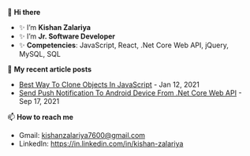 👋 <strong>Hi there</strong>
- ✨ I’m <strong>Kishan Zalariya</strong>
- ✨ I’m <strong>Jr. Software Developer</strong>
- ✨ <strong>Competencies</strong>: JavaScript, React, .Net Core Web API, jQuery, MySQL, SQL

📜 <strong>My recent article posts</strong>
- <a href="https://www.c-sharpcorner.com/article/best-way-to-clone-objects-in-javascript2/" target="_blank" rel="nofollow">Best Way To Clone Objects In JavaScript</a> - Jan 12, 2021
- <a href="https://www.c-sharpcorner.com/article/send-push-notification-to-android-device-from-net-core-web-api/" target="_blank" rel="nofollow">Send Push Notification To Android Device From .Net Core Web API</a> - Sep 17, 2021

📫 <strong>How to reach me</strong><br>
- Gmail: kishanzalariya7600@gmail.com
- LinkedIn: https://in.linkedin.com/in/kishan-zalariya

